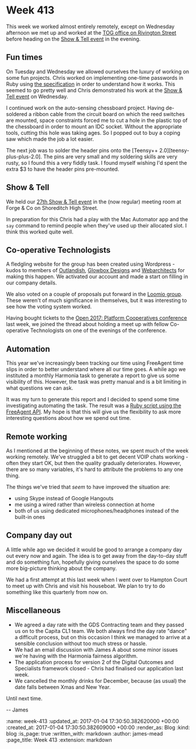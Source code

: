 Week 413
========

This week we worked almost entirely remotely, except on Wednesday afternoon we met up and worked at the [TOG office on Rivington Street][tog-rivington] before heading on the [Show & Tell event][show-and-tell-27] in the evening.

## Fun times

On Tuesday and Wednesday we allowed ourselves the luxury of working on some fun projects. Chris worked on implementing one-time passwords in Ruby using [the specification][hotp-rfc] in order to understand how it works. This seemed to go pretty well and Chris demonstrated his work at the [Show & Tell event][show-and-tell-27] on Wednesday.

I continued work on the auto-sensing chessboard project. Having de-soldered a ribbon cable from the circuit board on which the reed switches are mounted, space constraints forced me to cut a hole in the plastic top of the chessboard in order to mount an IDC socket. Without the appropriate tools, cutting this hole was taking ages. So I popped out to buy a coping saw which made the job a lot easier.

The next job was to solder the header pins onto the [Teensy++ 2.0][teensy-plus-plus-2.0]. The pins are very small and my soldering skills are very rusty, so I found this a very fiddly task. I found myself wishing I'd spent the extra $3 to have the header pins pre-mounted.

## Show & Tell

We held our [27th Show & Tell event][show-and-tell-27] in the (now regular) meeting room at Forge & Co on Shoreditch High Street.

In preparation for this Chris had a play with the Mac Automator app and the `say` command to remind people when they've used up their allocated slot. I think this worked quite well.

## Co-operative Technologists

A fledgling website for the group has been created using Wordpress - kudos to members of [Outlandish][], [Glowbox Designs][] and [Webarchitects][] for making this happen. We activated our account and made a start on filling in our company details.

We also voted on a couple of proposals put forward in the [Loomio group][cotech-loomio]. These weren't of much significance in themselves, but it was interesting to see how the voting system worked.

Having bought tickets to the [Open 2017: Platform Cooperatives conference][open-2017] last week, we joined the thread about holding a meet up with fellow Co-operative Technologists on one of the evenings of the conference.

## Automation

This year we've increasingly been tracking our time using FreeAgent time slips in order to better understand where all our time goes. A while ago we instituted a monthly Harmonia task to generate a report to give us some visibility of this. However, the task was pretty manual and is a bit limiting in what questions we can ask.

It was my turn to generate this report and I decided to spend some time investigating automating the task. The result was a [Ruby script using the FreeAgent API][freeagent-scripts]. My hope is that this will give us the flexibility to ask more interesting questions about how we spend out time.

## Remote working

As I mentioned at the beginning of these notes, we spent much of the week working remotely. We've struggled a bit to get decent VOIP chats working - often they start OK, but then the quality gradually deteriorates. However, there are so many variables, it's hard to attribute the problems to any one thing.

The things we've tried that _seem_ to have improved the situation are:

* using Skype instead of Google Hangouts
* me using a wired rather than wireless connection at home
* both of us using dedicated microphones/headphones instead of the built-in ones

## Company day out

A little while ago we decided it would be good to arrange a company day out every now and again. The idea is to get away from the day-to-day stuff and do something fun, hopefully giving ourselves the space to do some more big-picture thinking about the company.

We had a first attempt at this last week when I went over to Hampton Court to meet up with Chris and visit his houseboat. We plan to try to do something like this quarterly from now on.

## Miscellaneous

* We agreed a day rate with the GDS Contracting team and they passed us on to the Capita CL1 team. We both always find the day rate "dance" a difficult process, but on this occasion I think we managed to arrive at a sensible conclusion without too much stress or hassle.
* We had an email discussion with James A about some minor issues we're having with the Harmonia fairness algorithm.
* The application process for version 2 of the Digital Outcomes and Specialists framework closed - Chris had finalised our application last week.
* We cancelled the monthly drinks for December, because (as usual) the date falls between Xmas and New Year.

Until next time.

-- James

[show-and-tell-27]: http://gofreerange.dev/show-and-tell-27
[hotp-rfc]: https://tools.ietf.org/html/rfc4226
[teensy-plus-plus-2]: https://www.pjrc.com/store/teensypp.html
[Outlandish]: http://outlandish.com/
[Glowbox Designs]: http://www.glowboxdesign.co.uk/
[Webarchitects]: https://www.webarchitects.coop/
[cotech-loomio]: https://www.loomio.org/g/oVwtKDOn/digital-co-ops
[open-2017]: https://2017.open.coop/
[tog-rivington]: http://www.theofficegroup.co.uk/office/81-rivington-street/
[freeagent-scripts]: https://github.com/freerange/freeagent-scripts

:name: week-413
:updated_at: 2017-01-04 17:30:50.382620000 +00:00
:created_at: 2017-01-04 17:30:50.382609000 +00:00
:render_as: Blog
:kind: blog
:is_page: true
:written_with: markdown
:author: james-mead
:page_title: Week 413
:extension: markdown
